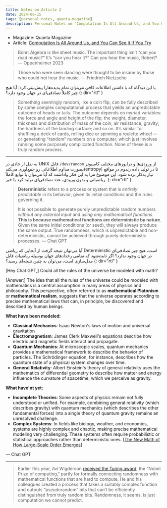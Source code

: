 ```yaml
---
title: Notes on Article 2
date: 2024-06-15
tags: [personal-notes, quanta-magazine]
description: Personal Notes on "Computation Is All Around Us, and You Can See It if You Try" Article
---
```


- Magazine: Quanta Magazine
- Article: [Computation Is All Around Us, and You Can See It if You Try](https://www.quantamagazine.org/computation-is-all-around-us-and-you-can-see-it-if-you-try-20240612/)

> Bohr: Algebra is like sheet music. The important thing isn’t “can you read music?” It’s “can you hear it?” Can you hear the music, Robert?
> — Oppenheimer 2023

> Those who were seen dancing were thought to be insane by those who could not hear the music.
> — Friedrich Nietzsche

با این دیدگاه که با داشتن اطلاعات کافی می‌توان تمام پدیده‌هارا پیش‌بینی کرد؛ آیا هیچ چیز کاملاً تصادفی‌ای در جهان وجود دارد؟
{: dir="rtl" }

> Something seemingly random, like a coin flip, can be fully described by some complex computational process that yields an unpredictable outcome of heads or tails. The outcome depends on myriad variables: the force and angle and height of the flip; the weight, diameter, thickness and distribution of mass of the coin; air resistance; gravity; the hardness of the landing surface; and so on. It’s similar for shuffling a deck of cards, rolling dice or spinning a roulette wheel — or generating “random” numbers on a computer, which just involves running some purposely complicated function. None of these is a truly random process.

---

به نقل از جادی در UNIX فایل
`/dev/random`
از ورودی‌ها و درایورهای مختلف کامپیوتر بصورت مداوم اطلاعاتی رو جمع‌آوری می‌کند(entropy) تا در تولید داده رندوم در مواقع نیاز به‌کار برده شود. این موضوع مرا به این فکر واداشت که آیا می‌توان با توابع کاملاً ریاضیاتی و بدون ورودی، عدد تصادفی‌ای تولید کرد یا خیر.
{: dir="rtl" }

> **Deterministic** refers to a process or system that is _entirely predictable_ in its behavior, given its initial conditions and the rules governing it.
> 
> It is not possible to generate purely unpredictable random numbers _without any external input_ and _using only mathematical functions_. **This is because mathematical functions are deterministic by nature**. Given the same initial conditions (or seed), they will always produce the same output. True randomness, which is unpredictable and non-deterministic, cannot be achieved through purely deterministic processes.
> — Chat GPT

آیا می‌توان نتیجه گرفت از آنجایی که ریاضی Deterministic است، هیچ چیز تصادفی‌ای در جهان وجود ندارد؟ اگر ثابت‌شود که تمامی رخدادهای جهان بوسیله ریاضیات قابل مدل‌سازی است، می‌توان به چنین نتیجه‌ای رسید؟
{: dir="rtl" }

[Hey Chat GPT,] Could all the rules of the universe be modeled with math?

[Answer:] The idea that all the rules of the universe could be modeled with mathematics is a central assumption in many areas of physics and philosophy. This perspective, often referred to as **mathematical Platonism** or **mathematical realism**, suggests that the universe operates according to precise mathematical laws that can, in principle, be discovered and described by human beings.

**What have been modeled**:

- **Classical Mechanics**: Isaac Newton's laws of motion and universal gravitation
- **Electromagnetism**: James Clerk Maxwell's equations describe how electric and magnetic fields interact and propagate.
- **Quantum Mechanics**: At microscopic scales, quantum mechanics provides a mathematical framework to describe the behavior of particles. The Schrödinger equation, for instance, describes how the quantum state of a physical system changes over time.
- **General Relativity**: Albert Einstein's theory of general relativity uses the mathematics of differential geometry to describe how matter and energy influence the curvature of spacetime, which we perceive as gravity.

**What have'nt yet**:

- **Incomplete Theories**: Some aspects of physics remain not fully understood or unified. For example, combining general relativity (which describes gravity) with quantum mechanics (which describes the other fundamental forces) into a single theory of quantum gravity remains an unresolved challenge.
- **Complex Systems**: In fields like biology, weather, and economics, systems are highly complex and chaotic, making precise mathematical modeling very challenging. These systems often require probabilistic or statistical approaches rather than deterministic ones. \[[The New Math of How Large-Scale Order Emerges](https://www.quantamagazine.org/the-new-math-of-how-large-scale-order-emerges-20240610)\]

— Chat GPT

---

> Earlier this year, Avi Wigderson [received the Turing award](https://www.quantamagazine.org/avi-wigderson-complexity-theory-pioneer-wins-turing-award-20240410/), the “Nobel Prize of computing,” partly for formally connecting randomness with mathematical functions that are hard to compute. He and his colleagues created a process that takes a suitably complex function and outputs “pseudorandom” bits that can’t be efficiently distinguished from truly random bits. Randomness, it seems, is just computation we cannot predict.
